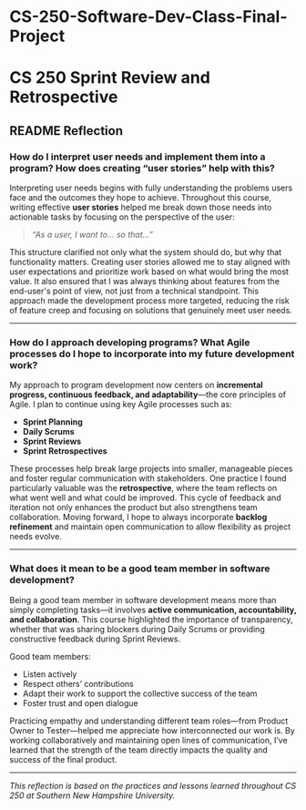 # CS-250-Software-Dev-Class-Final-Project
# CS 250 Sprint Review and Retrospective  
## README Reflection  

### How do I interpret user needs and implement them into a program? How does creating “user stories” help with this?

Interpreting user needs begins with fully understanding the problems users face and the outcomes they hope to achieve. Throughout this course, writing effective **user stories** helped me break down those needs into actionable tasks by focusing on the perspective of the user:  
> *“As a user, I want to… so that…”*  

This structure clarified not only what the system should do, but why that functionality matters. Creating user stories allowed me to stay aligned with user expectations and prioritize work based on what would bring the most value. It also ensured that I was always thinking about features from the end-user's point of view, not just from a technical standpoint. This approach made the development process more targeted, reducing the risk of feature creep and focusing on solutions that genuinely meet user needs.

---

### How do I approach developing programs? What Agile processes do I hope to incorporate into my future development work?

My approach to program development now centers on **incremental progress, continuous feedback, and adaptability**—the core principles of Agile. I plan to continue using key Agile processes such as:  
- **Sprint Planning**  
- **Daily Scrums**  
- **Sprint Reviews**  
- **Sprint Retrospectives**  

These processes help break large projects into smaller, manageable pieces and foster regular communication with stakeholders. One practice I found particularly valuable was the **retrospective**, where the team reflects on what went well and what could be improved. This cycle of feedback and iteration not only enhances the product but also strengthens team collaboration. Moving forward, I hope to always incorporate **backlog refinement** and maintain open communication to allow flexibility as project needs evolve.

---

### What does it mean to be a good team member in software development?

Being a good team member in software development means more than simply completing tasks—it involves **active communication, accountability, and collaboration**. This course highlighted the importance of transparency, whether that was sharing blockers during Daily Scrums or providing constructive feedback during Sprint Reviews.  

Good team members:  
- Listen actively  
- Respect others’ contributions  
- Adapt their work to support the collective success of the team  
- Foster trust and open dialogue  

Practicing empathy and understanding different team roles—from Product Owner to Tester—helped me appreciate how interconnected our work is. By working collaboratively and maintaining open lines of communication, I’ve learned that the strength of the team directly impacts the quality and success of the final product.

---

*This reflection is based on the practices and lessons learned throughout CS 250 at Southern New Hampshire University.*
